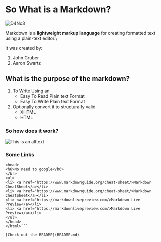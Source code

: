 # So What is a Markdown?
![D4Nc3](https://media.giphy.com/media/HU2H0A0sLnbiLgY6zX/giphy.gif)

Markdown is a **lightweight markup language** for creating formatted text using a plain-text editor.\

It was created by: 
1. John Gruber
2. Aaron Swartz


## What is the purpose of  the markdown?
1. To Write Using an
    - Easy To Read Plain text Format
    - Easy To Write Plain text Format
2. Optionally convert it to structurally valid
    - XHTML
    - HTML

### So how does it work?

![This is an alttext](https://mdg.imgix.net/assets/images/markdown-flowchart.png?auto=format&fit=clip&q=40&w=1080)

### Some Links
```<html>
<head>
<h6>No need to google</h6>
</br>
<ul>
<li> <a href="https://www.markdownguide.org/cheat-sheet/>Markdown CheatSheet</a></li>
<li> <a href="https://www.markdownguide.org/cheat-sheet/>Markdown CheatSheet</a></li>
<li> <a href="https://markdownlivepreview.com/>Markdown Live Preview</a></li>
<li> <a href="https://markdownlivepreview.com/>Markdown Live Preview</a></li>
</ul>
</head>
</html>```

[Check out the README](README.md)
